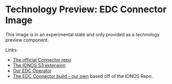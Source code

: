 # Technology Preview: EDC Connector Image

This image is in an experimental state and only provided as a technology preview component.

Links:

- [The official Connector repo](https://github.com/eclipse-edc/Connector)
- [The IONOS S3 extension](https://github.com/Digital-Ecosystems/edc-ionos-s3)
- [Our EDC Operator](https://github.com/stackabletech/edc-operator/)
- [The EDC Connector build - our own](https://github.com/stackabletech/edc-operator/tree/main/edc-connector) based off of the IONOS Repo.
